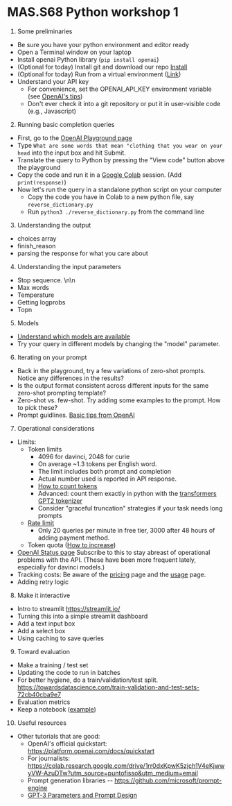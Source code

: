 
# MAS.S68 Python workshop 1

1.  Some preliminaries

  - Be sure you have your python environment and editor ready
  - Open a Terminal window on your laptop
  - Install openai Python library  (``pip install openai``)
  - (Optional for today)  Install git and download our repo  [Install](https://github.com/git-guides/install-git)
  - (Optional for today)   Run from a virtual environment   ([Link](https://towardsdatascience.com/virtual-environments-104c62d48c54#:~:text=A%20virtual%20environment%20is%20a,a%20system%2Dwide%20Python))
  - Understand your API key
    - For convenience, set the OPENAI_API_KEY environment variable (see [OpenAI's tips](https://help.openai.com/en/articles/5112595-best-practices-for-api-key-safety))
    - Don't ever check it into a git repository or put it in user-visible code (e.g., Javascript)

2.  Running basic completion queries

  - First, go to the [OpenAI Playground page](https://platform.openai.com/playground)
  - Type ``What are some words that mean "clothing that you wear on your head`` into the input box and hit Submit.
  - Translate the query to Python by pressing the "View code" button above the playground
  - Copy the code and run it in a [Google Colab](https://colab.research.google.com/) session.   (Add ``print(response)``)
  - Now let's run the query in a standalone python script on your computer
    - Copy the code you have in Colab to a new python file, say ``reverse_dictionary.py``
    - Run ``python3 ./reverse_dictionary.py`` from the command line

3.  Understanding the output
  - choices array
  - finish_reason
  - parsing the response for what you care about

4.  Understanding the input parameters
  - Stop sequence.   \n\n
  - Max words
  - Temperature
  - Getting logprobs
  - Topn

5.  Models
  - [Understand which models are available](https://platform.openai.com/docs/models/gpt-3)
  - Try your query in different models by changing the "model" parameter.

6.  Iterating on your prompt
  - Back in the playground, try a few variations of zero-shot prompts.  Notice any differences in the results?
  - Is the output format consistent across different inputs for the same zero-shot prompting template?
  - Zero-shot vs. few-shot.  Try adding some examples to the prompt.  How to pick these?
  - Prompt guidlines.   [Basic tips from OpenAI](https://help.openai.com/en/articles/6654000-best-practices-for-prompt-engineering-with-openai-api)


7.  Operational considerations
  - Limits:
    - Token limits
      - 4096 for davinci, 2048 for curie
      - On average ~1.3 tokens per English word.
      - The limit includes both prompt and completion
      - Actual number used is reported in API response.
      - [How to count tokens](https://help.openai.com/en/articles/4936856-what-are-tokens-and-how-to-count-them)
      - Advanced:  count them exactly in python with the [transformers GPT2 tokenizer](https://huggingface.co/docs/transformers/model_doc/gpt2#transformers.GPT2TokenizerFast)
      - Consider "graceful truncation" strategies if your task needs long prompts
    - [Rate limit](https://platform.openai.com/docs/guides/rate-limits)
      - Only 20 queries per minute in free tier, 3000 after 48 hours of adding payment method.
    - Token quota    ([How to increase](https://help.openai.com/en/articles/6643435-how-do-i-get-more-tokens-or-increase-my-monthly-usage-limits))
  - [OpenAI Status page](https://status.openai.com/) Subscribe to this to stay abreast of operational problems with the API.  (These have been more frequent lately, especially for davinci models.)
  - Tracking costs:  Be aware of the [pricing](https://openai.com/api/pricing/) page and the [usage](https://platform.openai.com/account/usage) page.
  - Adding retry logic

8.   Make it interactive
  - Intro to streamlit   https://streamlit.io/
  - Turning this into a simple streamlit dashboard
  - Add a text input box
  - Add a select box
  - Using caching to save queries

9. Toward evaluation
  - Make a training / test set
  - Updating the code to run in batches
  - For better hygiene, do a train/validation/test split.  https://towardsdatascience.com/train-validation-and-test-sets-72cb40cba9e7
  - Evaluation metrics
  - Keep a notebook  ([example](https://github.com/mit-ccc/MAS-S68-workshop/blob/main/experiments.md))

10.  Useful resources
  - Other tutorials that are good:
    - OpenAI's official quickstart:  https://platform.openai.com/docs/quickstart
    - For journalists:  https://colab.research.google.com/drive/1rr0dxKpwK5zjch1V4eKjwwyVW-AzuDTw?utm_source=puntofisso&utm_medium=email
    - Prompt generation libraries -- https://github.com/microsoft/prompt-engine
    - [GPT-3 Parameters and Prompt Design](https://towardsdatascience.com/gpt-3-parameters-and-prompt-design-1a595dc5b405)

